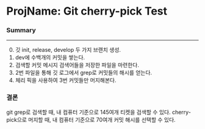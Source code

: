 # ProjName: Git cherry-pick Test    
### Summary
***
0. 깃 init, release, develop 두 가지 브랜치 생성.
1. dev에 수백개의 커밋을 쌓는다.
2. 검색할 커밋 메시지 검색어들을 저장한 파일을 마련한다.
3. 2번 파일을 통해 깃 로그에서 grep로 커밋들의 해시를 얻는다.
4. 체리 픽을 사용하여 3번 커밋들만 머지해본다.
    
    
### 결론    
git grep로 검색할 때, 내 컴퓨터 기준으로 145여개 티켓을 검색할 수 있다. 
cherry-pick으로 머지할 때, 내 컴퓨터 기준으로 70여개 커밋 해시를 선택할 수 있다.
